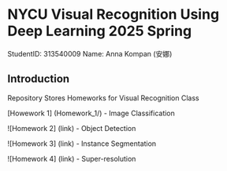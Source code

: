 # NYCU Visual Recognition Using Deep Learning 2025 Spring

StudentID: 313540009
Name: Anna Kompan (安娜)

## Introduction
Repository Stores Homeworks for Visual Recognition Class

[Howework 1] (Homework_1/) - Image Classification

![Homework 2] (link) - Object Detection

![Homework 3] (link) - Instance Segmentation

![Homework 4] (link) - Super-resolution

